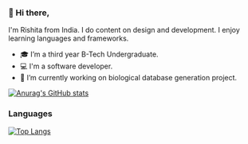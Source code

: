 ### 👋 Hi there, 
I'm Rishita from India. I do content on design and development. I enjoy learning languages and frameworks.

- 🎓 I’m a third year B-Tech Undergraduate.
- 💻 I'm a software developer.
- 🔭 I’m currently working on biological database generation project.

[![Anurag's GitHub stats](https://github-readme-stats.vercel.app/api?username=RishitaReddyChilla)](https://github.com/anuraghazra/github-readme-stats)
<br>
### Languages
[![Top Langs](https://github-readme-stats.vercel.app/api/top-langs/?username=RishitaReddyChilla)](https://github.com/anuraghazra/github-readme-stats)
<!--
**RishitaReddyChilla/RishitaReddyChilla** is a ✨ _special_ ✨ repository because its `README.md` (this file) appears on your GitHub profile.

Here are some ideas to get you started:

- 🔭 I’m currently working on ...
- 🌱 I’m currently learning ...
- 👯 I’m looking to collaborate on ...
- 🤔 I’m looking for help with ...
- 💬 Ask me about ...
- 📫 How to reach me: ...
- 😄 Pronouns: ...
- ⚡ Fun fact: ...
-->
